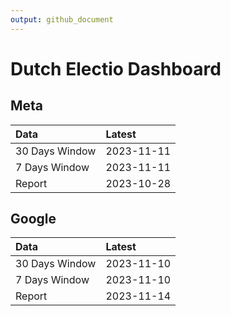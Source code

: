 ```yaml
---
output: github_document
---
```


# Dutch Electio Dashboard



## Meta


|Data           |Latest     |
|:--------------|:----------|
|30 Days Window |2023-11-11 |
|7 Days Window  |2023-11-11 |
|Report         |2023-10-28 |

## Google


|Data           |Latest     |
|:--------------|:----------|
|30 Days Window |2023-11-10 |
|7 Days Window  |2023-11-10 |
|Report         |2023-11-14 |
